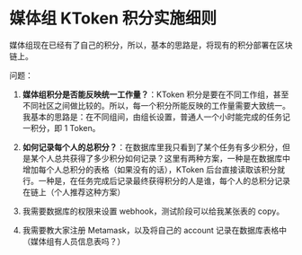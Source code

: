 # 媒体组 KToken 积分实施细则

媒体组现在已经有了自己的积分，所以，基本的思路是，将现有的积分部署在区块链上。

问题：

1. **媒体组积分是否能反映统一工作量？**：KToken 积分是要在不同工作组，甚至不同社区之间做比较的。所以，每一个积分所能反映的工作量需要大致统一。我基本的思路是：在不同组间，由组长设置，普通人一个小时能完成的任务记一积分，即 1 Token。

2. **如何记录每个人的总积分？**：在数据库里我只看到了某个任务有多少积分，但是某个人总共获得了多少积分如何记录？这里有两种方案，一种是在数据库中增加每个人总积分的表格（如果没有的话），KToken 后台直接读取该积分就行。一种是，在任务完成后记录最终获得积分的人是谁，每个人的总积分记录在链上（个人推荐这种方案）

3. 我需要数据库的权限来设置 webhook，测试阶段可以给我某张表的 copy。

4. 我需要教大家注册 Metamask，以及将自己的 account 记录在数据库表格中（媒体组有人员信息表吗？）



